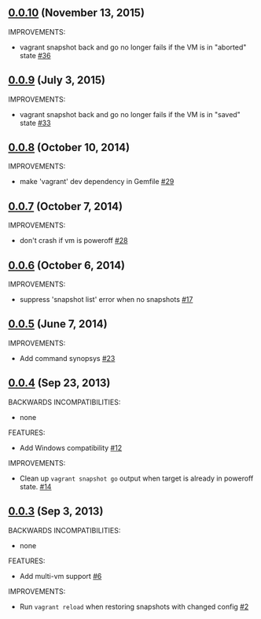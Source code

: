 ## [0.0.10](https://github.com/dergachev/vagrant-vbox-snapshot/compare/v0.0.9...v0.0.10) (November 13, 2015)

IMPROVEMENTS:

- vagrant snapshot back and go no longer fails if the VM is in "aborted" state [#36](https://github.com/dergachev/vagrant-vbox-snapshot/pull/36)

## [0.0.9](https://github.com/dergachev/vagrant-vbox-snapshot/compare/v0.0.8...v0.0.9) (July 3, 2015)

IMPROVEMENTS:

- vagrant snapshot back and go no longer fails if the VM is in "saved" state [#33](https://github.com/dergachev/vagrant-vbox-snapshot/pull/33)

## [0.0.8](https://github.com/dergachev/vagrant-vbox-snapshot/compare/v0.0.7...v0.0.8) (October 10, 2014)

IMPROVEMENTS:

  - make 'vagrant' dev dependency in Gemfile [#29](https://github.com/dergachev/vagrant-vbox-snapshot/issues/29)

## [0.0.7](https://github.com/dergachev/vagrant-vbox-snapshot/compare/v0.0.6...v0.0.7) (October 7, 2014)

IMPROVEMENTS:

  - don't crash if vm is poweroff [#28](https://github.com/dergachev/vagrant-vbox-snapshot/issues/28)

## [0.0.6](https://github.com/dergachev/vagrant-vbox-snapshot/compare/v0.0.5...v0.0.6) (October 6, 2014)

IMPROVEMENTS:

  - suppress 'snapshot list' error when no snapshots [#17](https://github.com/dergachev/vagrant-vbox-snapshot/issues/17)

## [0.0.5](https://github.com/dergachev/vagrant-vbox-snapshot/compare/v0.0.4...v0.0.5) (June 7, 2014)

IMPROVEMENTS:

  - Add command synopsys [#23](https://github.com/dergachev/vagrant-vbox-snapshot/issues/23)

## [0.0.4](https://github.com/dergachev/vagrant-vbox-snapshot/compare/v0.0.3...v0.0.4) (Sep 23, 2013)

BACKWARDS INCOMPATIBILITIES:

  - none

FEATURES:

  - Add Windows compatibility [#12](https://github.com/dergachev/vagrant-vbox-snapshot/issues/12)

IMPROVEMENTS:

  - Clean up `vagrant snapshot go` output when target is already in poweroff state. [#14](https://github.com/dergachev/vagrant-vbox-snapshot/pull/14)

## [0.0.3](https://github.com/dergachev/vagrant-vbox-snapshot/compare/v0.0.2...v0.0.3) (Sep 3, 2013)

BACKWARDS INCOMPATIBILITIES:

  - none

FEATURES:

  - Add multi-vm support [#6](https://github.com/dergachev/vagrant-vbox-snapshot/pull/6)

IMPROVEMENTS:

  - Run `vagrant reload` when restoring snapshots with changed config [#2](https://github.com/dergachev/vagrant-vbox-snapshot/issues/2)

